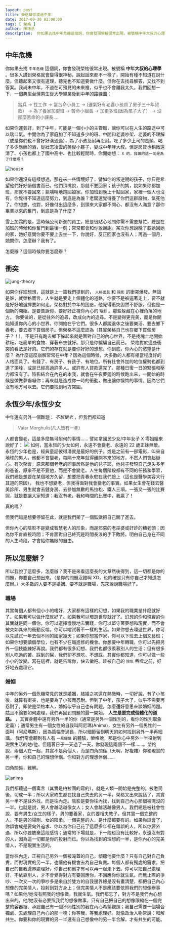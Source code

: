 ```yaml
---
layout: post
title: 榮格幫你渡過中年 
date: 2017-09-30 02:00:00
tags: [ 榮格 ]
author: 陳璿丞
description:  你如果去找中年危機這個詞，你會發現榮格很常出現。被號稱中年大叔的心理學 。很多人講到榮格就會變得很神秘，說起話來都不一樣了，開始有種不知道在說什麼，但聽起來又很有道理，聽完也不知道要做什麼。但你在去找尋解答，又找不到答案。
---
```


中年危機
--------

你如果去找 `中年危機` 這個詞，你會發現榮格很常出現。被號稱 **中年大叔的心理學** 。很多人講到榮格就會變得很神秘，說起話來都不一樣了，開始有種不知道在說什麼，但聽起來又很有道理，聽完也不知道要做什麼。但你在去找尋解答，又找不到答案。我尚未中年，不過在可預見的未來裡，似乎也不會離我太久。我們回想一下，一個典型台灣男生從大學畢業後到中年的路線圖： 
> 當兵 -&gt; 找工作 -&gt; 當苦命小員工 -&gt; (運氣好有老婆小孩買了房子三十年貸款） -&gt; 為了養家加更班 -&gt; 苦命小組長 -&gt; 加更多班(因為孩子大了） -&gt; 沒那麼苦命的小課長....


如果你運氣好，到了中年，可能是一個小小的主管職，讓你可以在人生的路途中可以喘口氣。中間你為了家庭加了不知道多少的班、中間和老婆吵架、老婆的不理解（或是你們也不曾好好溝通過），為了小孩忍耐再忍耐。吃了多少上司的苦頭、喝了多少應酬的酒，從壯志凌雲的英俊小夥子，變成中年胖大叔。但是房貸也稍微還清了、小孩也都上了國中高中、也比較輕閒時，你開始想： `X 的，我做的這一切是為了什麼啊？`

![house](https://i.imgur.com/eM4c5TA.jpg)

<!--more-->

如果你還沒有這樣想過，那在來一些情境好了，譬如你的叛逆期的孩子，你只是希望他們好好讀個書而已，他們頂嘴說，那就不要回家；孩子的媽，說如果你都加班，那就不要回來；氣喘喘地跑回娘家。你加班到晚上十點回家，家裡一個人也沒有，你覺得不知道這麼努力，到底是為誰？老闆還覺得養了你們這群廢物，氣死他了。你想想，也對，好像付出這麼多，到頭來大家都不開心、都沒有人滿意？那你畢業以來的奮鬥，到底是為了什麼？

雪上加霜的是，這時候公司新進的員工，總是很貼心地問你需不需要幫忙，總是在加班的時候和你奮鬥到最後一刻；常常都會和你說謝謝。某次你想說晚了載她回她的家，她好意問你要不要上去坐一下，你說好，反正回家也沒有人；再過一個月，她問你，怎麼辦？我有了。

怎麼辦？這個時候你要怎麼辦？

衝突
----

![jung-theory](https://i.imgur.com/cPlvtdC.png)

如果你仔細想想，這就是上一篇我們提到的， `人格面具` 和 `陰影` 的衝突爆發。無論是誰，就榮格而言，人生就是要走上個體化的道路，你要不是被逼著走上，要不就是好好地選擇要如何走。榮格對於中年的困惑，他覺得衝突固然不舒服，但也是一個新的開始。是要告訴你，要好好正視你內心的 `陰影` 。那些躲藏在心裡角落的地方。 你要做的，是從往外的追尋，改成向內的追尋。不是變得更完美，而是你開始知道你內心的小世界，你開始在乎它們。很多人都說退休之後要樂活、要去鄉下養老，要去鄉下買個房子。但榮格不這麼認為（其實榮格自己也在鄉下買個房子？！），不是只有跑去鄉下躲起來就是面對自己的內心世界，不是找塊土地開始耕耘，吃簡單的食物、穿著布衣就好。那只是你騙騙自己而已。 榮格對於這些衝突的看法是好的。它們的存在就是要你好好的想想，你到底，你內心的慾望是什麼？ 為什麼這麼崩解常常在中年？因為這個時候，大多數的人都有相當程度好的人格面具了。有錢了、有房子、有孩子、有地位。所有社會外加的地位權勢也都到達了頂峰，或是已經高過許多人。或許有人貸款還完了。那種日復一日的緊張和壓力都沒有了。陰影結合在內在的本我，就會在午夜夢迴的時候跑出來，一開始的時候是做做夢嚇嚇你；再來就是造成你一時的衝動，做出讓你懊悔的事情。因為它們沒有地方可以去。它們要找到地方突圍。

永恆少年/永恆少女
-----------------

中年還有另外一個難題： *不想變老* ，但我們都知道

> Valar Morghulis(凡人皆有一死)

人都會變老，這是多麼無可耐何的事情…… 譬如拿國民少女/中年女子 X 零姐姐來說好了： ![](https://i.imgur.com/kOat6rk.png) 如何，當永恆的少女如何，永遠不會變老、永遠的 22 歲正妹無敵。永恆的少年也是，經典童話彼得潘就是最好的例子。或是之前有一部電影，叫來自地球的男人，他都不會變老，每隔十來年就得離開本來的地方，不然人們會起疑心。有次聚會，原來那個老老的同事居然是他的兒子耶，他兒子發現自己走失多年的爸爸，原來不是不要他，而是不會變老。人生每個階段都有不同的任務和學習，我們總是想要在某個地方久留，想要把青春永駐在我們臉上（這也是醫學美容大行其道的原因）。 我也不想變老，但我得面對我會變老的事實。如果女生會花錢去醫美診所、男生就會去健身房、去參加無數的馬拉松、鐵人三項。一張又一張的比賽照，就是要讓大家知道；我沒有老，我和時間的比賽中，我贏了！

真的嗎？

但我們越是想要停留在此，就是我們架了一個監獄把自己關了進去。

但你內心的陰影不是變成智慧老人的形象，而是邪惡的老巫婆或奸詐的糟老頭；因為你不肯直視時間；不肯面對自己終究是時間長浪的手下敗將。明白自己身在不同的人生時段，才會給你無限的自由。

所以怎麼辦？
------------

所以我說了這麼多，怎麼辦？我不是來看這麼長的文章然後得到，這一切都是你的問題，你要自己想出來。（是你的問題沒錯啊 XD，也的確是只有你自己才知道怎麼辦。）大多數的人要不是婚姻、要不就是職場，先來說說職場好了。

### 職場

其實每個人都有個小小的嗜好，大家都有這樣的幻想，如果我的職業是什麼就好了。如果我可以做什麼就好了。如果我可以環遊世界就好了。幻想的你和現實的你其實就是同一個你。你可以選擇慢慢地去實踐，你可以堅守著夢想和現實，而不會被突如其來的衝動反噬。你可以嚐試著不一樣的生活。如果你想去環遊世界，你可以先試試一年去個不同的國家幾天；如果你想當作家，你可以下班去上個文藝班；如果你想要讀個學位，也有不少在職進修的機會。你想要中年轉職，你可以先把另外一個技能練好再說。我們都有很多幻想、我們也都很羨慕別人的生活；但有很多別人吃過的苦、踩到的屎，我們卻不想吃、不想踩。其實你都知道，你可以做一些小小的改變。寫在這裡，就是告訴你，快去做吧。趁被自己的 `陰影` 吞噬之前，好好地去處理它。

### 婚姻

中年的另外一個危機常見的就是婚姻，結婚之初還在熱戀時，一切好說，有了小孩後，就算有衝突，也是要為了小孩而忍耐。但到了中年，孩子大了，似乎不需要再忍耐了。即使是榮格本人，婚姻似乎自己也有問題，怎麼還好意思來談婚姻問題。姑且不論要如何處理，我們再回到問題的最一開始， **人生是要完成個體化的道路。** ，其實身體中還有另外一半的你（通常是另外一個性別的，看你的性別取象定義）；通常男生有一個女性的自我叫阿尼瑪(Anima)，女生有另外一個男性的一面叫（阿尼瑪斯），因為篇幅會過長，所以細節留到明天的如何找到另外一半再細講。 我們常會聽到有人有 `一見鐘情` 的體驗，榮格說，那是你心中另外一半投射到現實生活的她/他。但隨著日子一天過了一天，你發現這兩個不一樣……。榮格說，兩個人在一起，其實不是兩個人，而是四角關係（天啊，好複雜）你和現實的另一半，你和自己的理想伴侶、你和對方的理想伴侶……

四角關係，難解。

![anima](https://i.imgur.com/FbDulnY.png)

我們都聽過一個寓言（其實是柏拉圖的<span id="饗宴"></span>寫的），就是人類一開始是完整的，被懲罰後，切成一半；所以大家終生都在找自己失去的另一半。榮格又出來說話了，其實另一半不是往外找，而是往內走。陰影是要你往內找，找到自己內心那個被淹沒的一半。也就是說，男人會越活越像女人；女人會越活越像男人。我們總是被社會性說，要有男生/女生的樣子。男的要養家，女的要相夫教子。但其實一個完整的人，不是男的陽剛、女的陰柔。一個完整的人，是什麼都要有的。如果你誤會了，你誤會成是要向外追求、你以為你自己花了這麼多年都在錯誤的人，所以你要外遇、所以你要放棄這段感情；通常的下場就是，下一段也沒有比較好，永遠沒有對的人，因為這一切都是你的投射而已。你以為找到的理想的一半，是你內心的完美情人，不是現實生活的。

當你往內走，正視自己另外一個被淹蓋的自己，傾聽他要什麼？只有自己對自己負責，而對現實的另一半，也讓他有機會去為自己負責。每個人都有獨處的需求，把自己的自我邊界處理好，你自己和他才有可以再一起走下去。你可以把自己處理好，不依靠別人，才不會覺得對方有要回應你，不回應你你就生氣。而無止際的爭吵、一次又一次的爭吵多是來自於雙方的自我邊界總是沒有畫清楚，都把自己內心想像的完美情人，投射到對方身上；但完美情人不是應該要依照我們的想像辦事嗎？如果他/她沒有照我的想像做，我就生氣。我們都忘了，對方不是我們內心想出來的，他/她沒有必要照我們的想像做事。只有自己把自己的想像限縮在一個完整的容器裡、承認自己有一個不同性別的我在內心希望觀照；我自己需要一個場合獨處、去處理自己內心的那一塊；你等我，等我處理好。就像政治人物常說：和解共生。你要和你的現實的另一半還有自己想像中的另一半合解，才有共生的可能。

